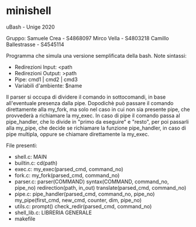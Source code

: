 # minishell

uBash - Unige 2020

Gruppo:
Samuele Crea - S4868097
Mirco Vella - S4803218
Camillo Ballestrasse - S4545114

Programma che simula una versione semplificata della bash.
Note sintassi:
- Redirezioni Input: <path
- Redirezioni Output: >path
- Pipe: cmd1 | cmd2 | cmd3
- Variabili d'ambiente: $name

Il parser si occupa di dividere il comando in sottocomandi, in base all'eventuale
presenza dalla pipe. Dopodichè può passare il comando direttamente alla my_fork, ma 
solo nel caso in cui non sia presente pipe, che provvederà a richiamare la my_exec.
In caso di pipe il comando passa al pipe_handler, che lo divide in "primo da eseguire" 
e "resto", per poi passarli alla my_pipe, che decide se richiamare la funzione
pipe_handler, in caso di pipe multipla, oppure se chiamare direttamente la my_exec.

File presenti:
- shell.c:
		MAIN
- builtin.c:
		cd(path)
- exec.c: 
		my_exec(parsed_cmd, command_no)
- fork.c:
		my_fork(parsed_cmd, command_no)
- parser.c:	
		parser(COMMAND)
		syntax(COMMAND, command_no, pipe_no)
		redirection(path, in_out)
		translate(parsed_cmd, command_no)
- pipe.c:
		pipe_handler(parsed_cmd, command_no, pipe_no)
		my_pipe(first_cmd, new_cmd, counter, dim, pipe_no)
- utils.c:
		prompt()
		check_redir(parsed_cmd, command_no)
- shell_lib.c: 
		LIBRERIA GENERALE
- makefile
